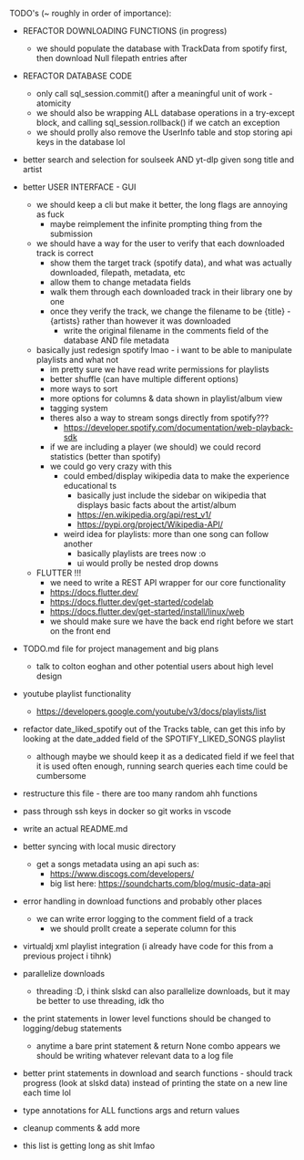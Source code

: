 TODO's (~ roughly in order of importance):
  - REFACTOR DOWNLOADING FUNCTIONS (in progress)
      - we should populate the database with TrackData from spotify first, then download Null filepath entries after
  - REFACTOR DATABASE CODE
      - only call sql_session.commit() after a meaningful unit of work - atomicity
      - we should also be wrapping ALL database operations in a try-except block, and calling sql_session.rollback() if we catch an exception
      - we should prolly also remove the UserInfo table and stop storing api keys in the database lol
  - better search and selection for soulseek AND yt-dlp given song title and artist
  - better USER INTERFACE - GUI 
      - we should keep a cli but make it better, the long flags are annoying as fuck
          - maybe reimplement the infinite prompting thing from the submission
      - we should have a way for the user to verify that each downloaded track is correct
          - show them the target track (spotify data), and what was actually downloaded, filepath, metadata, etc
          - allow them to change metadata fields
          - walk them through each downloaded track in their library one by one
          - once they verify the track, we change the filename to be {title} - {artists} rather than however it was downloaded
              - write the original filename in the comments field of the database AND file metadata
      - basically just redesign spotify lmao - i want to be able to manipulate playlists and what not
          - im pretty sure we have read write permissions for playlists
          - better shuffle (can have multiple different options)
          - more ways to sort
          - more options for columns & data shown in playlist/album view
          - tagging system
          - theres also a way to stream songs directly from spotify??? 
              - https://developer.spotify.com/documentation/web-playback-sdk
          - if we are including a player (we should) we could record statistics (better than spotify)
          - we could go very crazy with this
              - could embed/display wikipedia data to make the experience educational ts
                  - basically just include the sidebar on wikipedia that displays basic facts about the artist/album
                  - https://en.wikipedia.org/api/rest_v1/
                  - https://pypi.org/project/Wikipedia-API/ 
              - weird idea for playlists: more than one song can follow another
                  - basically playlists are trees now :o
                  - ui would prolly be nested drop downs
      - FLUTTER !!!
          - we need to write a REST API wrapper for our core functionality
          - https://docs.flutter.dev/
          - https://docs.flutter.dev/get-started/codelab
          - https://docs.flutter.dev/get-started/install/linux/web
          - we should make sure we have the back end right before we start on the front end
  - TODO.md file for project management and big plans
      - talk to colton eoghan and other potential users about high level design
  - youtube playlist functionality
      - https://developers.google.com/youtube/v3/docs/playlists/list
  - refactor date_liked_spotify out of the Tracks table, can get this info by looking at the date_added field of the SPOTIFY_LIKED_SONGS playlist
      - although maybe we should keep it as a dedicated field if we feel that it is used often enough, running search queries each time could be cumbersome
  - restructure this file - there are too many random ahh functions
  - pass through ssh keys in docker so git works in vscode
  - write an actual README.md
  - better syncing with local music directory
      - get a songs metadata using an api such as:
          - https://www.discogs.com/developers/
          - big list here: https://soundcharts.com/blog/music-data-api
  - error handling in download functions and probably other places
      - we can write error logging to the comment field of a track
          - we should prollt create a seperate column for this
  - virtualdj xml playlist integration (i already have code for this from a previous project i tihnk)
  - parallelize downloads
      - threading :D, i think slskd can also parallelize downloads, but it may be better to use threading, idk tho
  - the print statements in lower level functions should be changed to logging/debug statements
      - anytime a bare print statement & return None combo appears we should be writing whatever relevant data to a log file
  - better print statements in download and search functions - should track progress (look at slskd data) instead of printing the state on a new line each time lol
  - type annotations for ALL functions args and return values
  - cleanup comments & add more

  - this list is getting long as shit lmfao